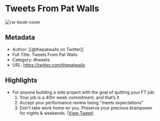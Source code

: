# Tweets From Pat Walls

![rw-book-cover](https://pbs.twimg.com/profile_images/1442604184725901312/tbbsFD4-.jpg)

## Metadata
- Author: [[@thepatwalls on Twitter]]
- Full Title: Tweets From Pat Walls
- Category: #tweets
- URL: https://twitter.com/thepatwalls

## Highlights
- For anyone building a side project with the goal of quitting your FT job:
  1. Your job is a 40hr week commitment, and that’s it
  2. Accept your performance review being "meets expectations"
  3. Don't take work home w/ you.
  Preserve your precious brainpower for nights & weekends. ([View Tweet](https://twitter.com/thepatwalls/status/1702022932715696357))
